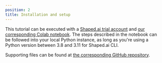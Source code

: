 ```yaml
---
position: 2
title: Installation and setup
---
```


This tutorial can be executed with a [Shaped.ai trial account](https://dashboard.shaped.ai/register) and [our corresponding Colab notebook](https://colab.research.google.com/drive/1m5ZXBAWnWJPWSedk4YRJ-kqYD4g3ElGt). The steps described in the notebook can be followed into your local Python instance, as long as you're using a Python version between 3.8 and 3.11 for Shaped.ai CLI. 

Supporting files can be found at [the corresponding GitHub repository](https://github.com/snowplow-industry-solutions/ecommerce-recsys-with-shaped-ai). 